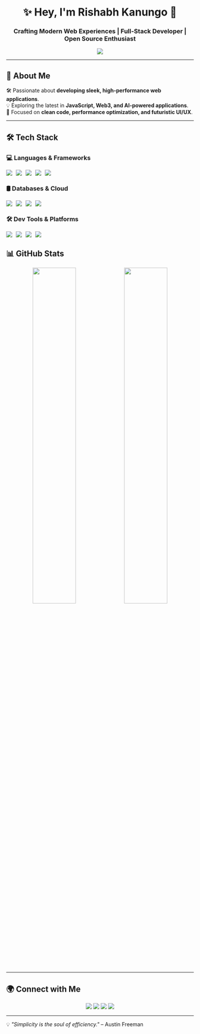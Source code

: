 <h1 align="center">✨ Hey, I'm Rishabh Kanungo 🚀</h1>
<h3 align="center">Crafting Modern Web Experiences | Full-Stack Developer | Open Source Enthusiast</h3>

<p align="center">
  <img src="https://readme-typing-svg.herokuapp.com?font=Inter&size=22&pause=1000&color=00F7D1&center=true&vCenter=true&width=500&lines=Full-Stack+Web+Developer;Mern-Stack+Web+Developer;Building+Scalable+Web+Apps;Frontend+Web+Developer;Exploring+New+Technologies" />
</p>

---

## 🚀 About Me  
🛠 Passionate about **developing sleek, high-performance web applications**.  
💡 Exploring the latest in **JavaScript, Web3, and AI-powered applications**.  
🎯 Focused on **clean code, performance optimization, and futuristic UI/UX**.  

---

## 🛠 Tech Stack  

### 💻 Languages & Frameworks  
<p align="center" style="display: flex; flex-wrap: wrap; gap: 10px;">
  <img src="https://img.shields.io/badge/JavaScript-F7DF1E?style=for-the-badge&logo=javascript&logoColor=black" />
  <img src="https://img.shields.io/badge/TypeScript-3178C6?style=for-the-badge&logo=typescript&logoColor=white" />
  <img src="https://img.shields.io/badge/React-61DAFB?style=for-the-badge&logo=react&logoColor=black" />
  <img src="https://img.shields.io/badge/Next.js-000000?style=for-the-badge&logo=nextdotjs&logoColor=white" />
  <img src="https://img.shields.io/badge/Node.js-339933?style=for-the-badge&logo=nodedotjs&logoColor=white" />
</p>  

### 🛢 Databases & Cloud  
<p align="center" style="display: flex; flex-wrap: wrap; gap: 10px;">
  <img src="https://img.shields.io/badge/MongoDB-4EA94B?style=for-the-badge&logo=mongodb&logoColor=white" />
  <img src="https://img.shields.io/badge/PostgreSQL-336791?style=for-the-badge&logo=postgresql&logoColor=white" />
  <img src="https://img.shields.io/badge/Firebase-FFCA28?style=for-the-badge&logo=firebase&logoColor=black" />
  <img src="https://img.shields.io/badge/AWS-232F3E?style=for-the-badge&logo=amazon-aws&logoColor=white" />
</p>  

### 🛠 Dev Tools & Platforms  
<p align="center" style="display: flex; flex-wrap: wrap; gap: 10px;">
  <img src="https://img.shields.io/badge/Docker-2496ED?style=for-the-badge&logo=docker&logoColor=white" />
  <img src="https://img.shields.io/badge/Git-F05032?style=for-the-badge&logo=git&logoColor=white" />
  <img src="https://img.shields.io/badge/Vercel-000000?style=for-the-badge&logo=vercel&logoColor=white" />
  <img src="https://img.shields.io/badge/Jest-C21325?style=for-the-badge&logo=jest&logoColor=white" />
</p>  


## 📊 GitHub Stats  
<p align="center">
  <img src="https://github-readme-stats.vercel.app/api?username=your-github-username&show_icons=true&hide_border=true&theme=radical" width="48%" />
  <img src="https://github-readme-streak-stats.herokuapp.com/?user=your-github-username&hide_border=true&theme=radical" width="48%" />
</p>

---

## 🌍 Connect with Me  
<p align="center">
  <a href="https://linkedin.com/in/your-profile" target="_blank"><img src="https://img.shields.io/badge/LinkedIn-0A66C2?style=for-the-badge&logo=linkedin&logoColor=white"></a>
  <a href="https://your-portfolio.com" target="_blank"><img src="https://img.shields.io/badge/Portfolio-181717?style=for-the-badge&logo=google-chrome&logoColor=white"></a>
 <a href="https://instagram.com/your-handle" target="_blank"><img src="https://img.shields.io/badge/Instagram-E4405F?style=for-the-badge&logo=instagram&logoColor=white"></a>
  <a href="mailto:your-email@example.com"><img src="https://img.shields.io/badge/Email-EA4335?style=for-the-badge&logo=gmail&logoColor=white"></a>
</p>

---

💡 *"Simplicity is the soul of efficiency."* – Austin Freeman  

